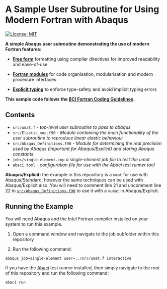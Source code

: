 # A Sample User Subroutine for Using Modern Fortran with Abaqus

[![License: MIT](https://img.shields.io/badge/License-MIT-blue.svg)](https://opensource.org/licenses/MIT)

__A simple Abaqus user subroutine demonstrating the use of modern Fortran features:__

- [__Free form__](https://bristolcompositesinstitute.github.io/RSE-Guide/abaqus-user-subroutines/free-form-fortran-abaqus.html) formatting using compiler directives for improved readability and ease-of-use. 

- [__Fortran modules__](https://bristolcompositesinstitute.github.io/RSE-Guide/abaqus-user-subroutines/using-fortran-modules.html) for code organisation, modularisation and modern procedure interfaces

- [__Explicit typing__](https://bristolcompositesinstitute.github.io/RSE-Guide/abaqus-user-subroutines/explicit-typing-abaqus.html) to enforce type-safety and avoid implicit typing errors

__This sample code follows the [BCI Fortran Coding Guidelines](https://bristolcompositesinstitute.github.io/RSE-Guide/abaqus-user-subroutines/fortran-style-guidelines.html).__


## Contents

- `src/umat.f` - *top-level user subroutine to pass to abaqus*
- `src/Elastic_mod.f90` - *Module containing the main functionality of the user subroutine to reproduce linear elastic behaviour*
- `src/Abaqus_Definitions.f90` - *Module for determining the real precision used by Abaqus (Important for Abaqus/Explicit) and storing Abaqus constants*
- `jobs/single-element.inp` *a single-element job file to test the umat*
- `abaci.toml` - *configuration file for use with the Abaci test runner tool*


__Abaqus/Explicit:__ the example in this repository is a `umat` for use with Abaqus/Standard, however the same techniques can be used with Abaqus/Explicit also. You will need to comment line 21 and uncomment line 22 in [`src/Abaqus_Definitions.f90`](src/Abaqus_Definitions.f90) to use it with a `vumat` in Abaqus/Explicit.


## Running the Example

You will need Abaqus and the Intel Fortran compiler installed on your system to run this example.

1. Open a command window and navigate to the job subfolder within this repository

2. Run the following command:

```shell
abaqus job=single-element user=../src/umat.f interactive
```

If you have the [Abaci](https://github.com/BristolCompositesInstitute/abaci) test runner installed,
then simply navigate to the root of this repository and run the following command:

```shell
abaci run
```
